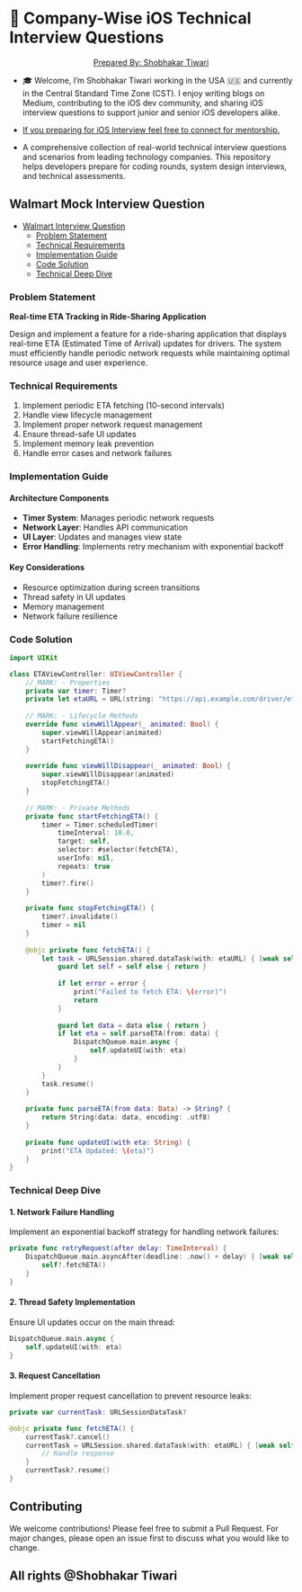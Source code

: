 # 🚀 Company-Wise iOS Technical Interview Questions  

<p align="center">
  <a href="https://www.linkedin.com/in/shobhakar-tiwari/">Prepared By: Shobhakar Tiwari</a>
</p>

- 🎓 Welcome, I’m Shobhakar Tiwari working in the USA 🇺🇸 and currently in the Central Standard Time Zone (CST).  I enjoy writing blogs on Medium, contributing to the iOS dev community, and sharing iOS interview questions to support junior and senior iOS developers alike.
  
- [If you preparing for iOS Interview feel free to connect for mentorship.](https://www.linkedin.com/in/shobhakar-tiwari/)

- A comprehensive collection of real-world technical interview questions and scenarios from leading technology companies. This repository helps developers prepare for coding rounds, system design interviews, and technical assessments.

## **Walmart Mock Interview Question**
- [Walmart Interview Question](#walmart-interview-question)
  - [Problem Statement](#problem-statement)
  - [Technical Requirements](#technical-requirements)
  - [Implementation Guide](#implementation-guide)
  - [Code Solution](#code-solution)
  - [Technical Deep Dive](#technical-deep-dive)

### Problem Statement
**Real-time ETA Tracking in Ride-Sharing Application**

Design and implement a feature for a ride-sharing application that displays real-time ETA (Estimated Time of Arrival) updates for drivers. The system must efficiently handle periodic network requests while maintaining optimal resource usage and user experience.

### Technical Requirements
1. Implement periodic ETA fetching (10-second intervals)
2. Handle view lifecycle management
3. Implement proper network request management
4. Ensure thread-safe UI updates
5. Implement memory leak prevention
6. Handle error cases and network failures

### Implementation Guide

#### Architecture Components
- **Timer System**: Manages periodic network requests
- **Network Layer**: Handles API communication
- **UI Layer**: Updates and manages view state
- **Error Handling**: Implements retry mechanism with exponential backoff

#### Key Considerations
- Resource optimization during screen transitions
- Thread safety in UI updates
- Memory management
- Network failure resilience

### Code Solution

```swift
import UIKit

class ETAViewController: UIViewController {
    // MARK: - Properties
    private var timer: Timer?
    private let etaURL = URL(string: "https://api.example.com/driver/eta")!
    
    // MARK: - Lifecycle Methods
    override func viewWillAppear(_ animated: Bool) {
        super.viewWillAppear(animated)
        startFetchingETA()
    }
    
    override func viewWillDisappear(_ animated: Bool) {
        super.viewWillDisappear(animated)
        stopFetchingETA()
    }
    
    // MARK: - Private Methods
    private func startFetchingETA() {
        timer = Timer.scheduledTimer(
            timeInterval: 10.0,
            target: self,
            selector: #selector(fetchETA),
            userInfo: nil,
            repeats: true
        )
        timer?.fire()
    }
    
    private func stopFetchingETA() {
        timer?.invalidate()
        timer = nil
    }
    
    @objc private func fetchETA() {
        let task = URLSession.shared.dataTask(with: etaURL) { [weak self] data, response, error in
            guard let self = self else { return }
            
            if let error = error {
                print("Failed to fetch ETA: \(error)")
                return
            }
            
            guard let data = data else { return }
            if let eta = self.parseETA(from: data) {
                DispatchQueue.main.async {
                    self.updateUI(with: eta)
                }
            }
        }
        task.resume()
    }
    
    private func parseETA(from data: Data) -> String? {
        return String(data: data, encoding: .utf8)
    }
    
    private func updateUI(with eta: String) {
        print("ETA Updated: \(eta)")
    }
}
```

### Technical Deep Dive

#### 1. Network Failure Handling
Implement an exponential backoff strategy for handling network failures:

```swift
private func retryRequest(after delay: TimeInterval) {
    DispatchQueue.main.asyncAfter(deadline: .now() + delay) { [weak self] in
        self?.fetchETA()
    }
}
```

#### 2. Thread Safety Implementation
Ensure UI updates occur on the main thread:

```swift
DispatchQueue.main.async {
    self.updateUI(with: eta)
}
```

#### 3. Request Cancellation
Implement proper request cancellation to prevent resource leaks:

```swift
private var currentTask: URLSessionDataTask?

@objc private func fetchETA() {
    currentTask?.cancel()
    currentTask = URLSession.shared.dataTask(with: etaURL) { [weak self] data, response, error in
        // Handle response
    }
    currentTask?.resume()
}
```

## Contributing
We welcome contributions! Please feel free to submit a Pull Request. For major changes, please open an issue first to discuss what you would like to change.

## All rights @Shobhakar Tiwari
